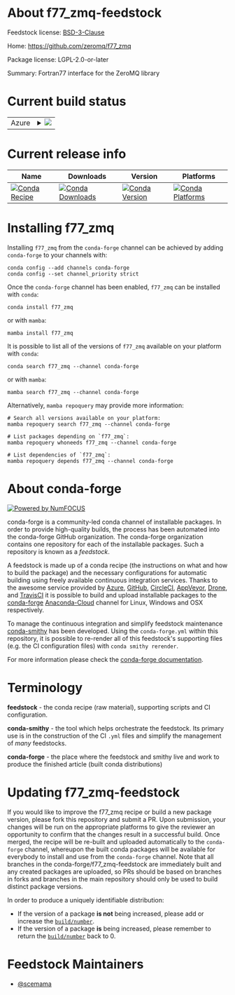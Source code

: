 About f77_zmq-feedstock
=======================

Feedstock license: [BSD-3-Clause](https://github.com/conda-forge/f77_zmq-feedstock/blob/main/LICENSE.txt)

Home: https://github.com/zeromq/f77_zmq

Package license: LGPL-2.0-or-later

Summary: Fortran77 interface for the ZeroMQ library

Current build status
====================


<table>
    
  <tr>
    <td>Azure</td>
    <td>
      <details>
        <summary>
          <a href="https://dev.azure.com/conda-forge/feedstock-builds/_build/latest?definitionId=19040&branchName=main">
            <img src="https://dev.azure.com/conda-forge/feedstock-builds/_apis/build/status/f77_zmq-feedstock?branchName=main">
          </a>
        </summary>
        <table>
          <thead><tr><th>Variant</th><th>Status</th></tr></thead>
          <tbody><tr>
              <td>linux_64</td>
              <td>
                <a href="https://dev.azure.com/conda-forge/feedstock-builds/_build/latest?definitionId=19040&branchName=main">
                  <img src="https://dev.azure.com/conda-forge/feedstock-builds/_apis/build/status/f77_zmq-feedstock?branchName=main&jobName=linux&configuration=linux%20linux_64_" alt="variant">
                </a>
              </td>
            </tr><tr>
              <td>osx_64</td>
              <td>
                <a href="https://dev.azure.com/conda-forge/feedstock-builds/_build/latest?definitionId=19040&branchName=main">
                  <img src="https://dev.azure.com/conda-forge/feedstock-builds/_apis/build/status/f77_zmq-feedstock?branchName=main&jobName=osx&configuration=osx%20osx_64_" alt="variant">
                </a>
              </td>
            </tr>
          </tbody>
        </table>
      </details>
    </td>
  </tr>
</table>

Current release info
====================

| Name | Downloads | Version | Platforms |
| --- | --- | --- | --- |
| [![Conda Recipe](https://img.shields.io/badge/recipe-f77_zmq-green.svg)](https://anaconda.org/conda-forge/f77_zmq) | [![Conda Downloads](https://img.shields.io/conda/dn/conda-forge/f77_zmq.svg)](https://anaconda.org/conda-forge/f77_zmq) | [![Conda Version](https://img.shields.io/conda/vn/conda-forge/f77_zmq.svg)](https://anaconda.org/conda-forge/f77_zmq) | [![Conda Platforms](https://img.shields.io/conda/pn/conda-forge/f77_zmq.svg)](https://anaconda.org/conda-forge/f77_zmq) |

Installing f77_zmq
==================

Installing `f77_zmq` from the `conda-forge` channel can be achieved by adding `conda-forge` to your channels with:

```
conda config --add channels conda-forge
conda config --set channel_priority strict
```

Once the `conda-forge` channel has been enabled, `f77_zmq` can be installed with `conda`:

```
conda install f77_zmq
```

or with `mamba`:

```
mamba install f77_zmq
```

It is possible to list all of the versions of `f77_zmq` available on your platform with `conda`:

```
conda search f77_zmq --channel conda-forge
```

or with `mamba`:

```
mamba search f77_zmq --channel conda-forge
```

Alternatively, `mamba repoquery` may provide more information:

```
# Search all versions available on your platform:
mamba repoquery search f77_zmq --channel conda-forge

# List packages depending on `f77_zmq`:
mamba repoquery whoneeds f77_zmq --channel conda-forge

# List dependencies of `f77_zmq`:
mamba repoquery depends f77_zmq --channel conda-forge
```


About conda-forge
=================

[![Powered by
NumFOCUS](https://img.shields.io/badge/powered%20by-NumFOCUS-orange.svg?style=flat&colorA=E1523D&colorB=007D8A)](https://numfocus.org)

conda-forge is a community-led conda channel of installable packages.
In order to provide high-quality builds, the process has been automated into the
conda-forge GitHub organization. The conda-forge organization contains one repository
for each of the installable packages. Such a repository is known as a *feedstock*.

A feedstock is made up of a conda recipe (the instructions on what and how to build
the package) and the necessary configurations for automatic building using freely
available continuous integration services. Thanks to the awesome service provided by
[Azure](https://azure.microsoft.com/en-us/services/devops/), [GitHub](https://github.com/),
[CircleCI](https://circleci.com/), [AppVeyor](https://www.appveyor.com/),
[Drone](https://cloud.drone.io/welcome), and [TravisCI](https://travis-ci.com/)
it is possible to build and upload installable packages to the
[conda-forge](https://anaconda.org/conda-forge) [Anaconda-Cloud](https://anaconda.org/)
channel for Linux, Windows and OSX respectively.

To manage the continuous integration and simplify feedstock maintenance
[conda-smithy](https://github.com/conda-forge/conda-smithy) has been developed.
Using the ``conda-forge.yml`` within this repository, it is possible to re-render all of
this feedstock's supporting files (e.g. the CI configuration files) with ``conda smithy rerender``.

For more information please check the [conda-forge documentation](https://conda-forge.org/docs/).

Terminology
===========

**feedstock** - the conda recipe (raw material), supporting scripts and CI configuration.

**conda-smithy** - the tool which helps orchestrate the feedstock.
                   Its primary use is in the construction of the CI ``.yml`` files
                   and simplify the management of *many* feedstocks.

**conda-forge** - the place where the feedstock and smithy live and work to
                  produce the finished article (built conda distributions)


Updating f77_zmq-feedstock
==========================

If you would like to improve the f77_zmq recipe or build a new
package version, please fork this repository and submit a PR. Upon submission,
your changes will be run on the appropriate platforms to give the reviewer an
opportunity to confirm that the changes result in a successful build. Once
merged, the recipe will be re-built and uploaded automatically to the
`conda-forge` channel, whereupon the built conda packages will be available for
everybody to install and use from the `conda-forge` channel.
Note that all branches in the conda-forge/f77_zmq-feedstock are
immediately built and any created packages are uploaded, so PRs should be based
on branches in forks and branches in the main repository should only be used to
build distinct package versions.

In order to produce a uniquely identifiable distribution:
 * If the version of a package **is not** being increased, please add or increase
   the [``build/number``](https://docs.conda.io/projects/conda-build/en/latest/resources/define-metadata.html#build-number-and-string).
 * If the version of a package **is** being increased, please remember to return
   the [``build/number``](https://docs.conda.io/projects/conda-build/en/latest/resources/define-metadata.html#build-number-and-string)
   back to 0.

Feedstock Maintainers
=====================

* [@scemama](https://github.com/scemama/)

